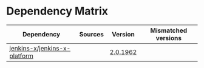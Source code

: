 # Dependency Matrix

Dependency | Sources | Version | Mismatched versions
---------- | ------- | ------- | -------------------
[jenkins-x/jenkins-x-platform](https://github.com/jenkins-x/jenkins-x-platform) |  | [2.0.1962](https://github.com/jenkins-x/jenkins-x-platform/releases/tag/v2.0.1962) | 
